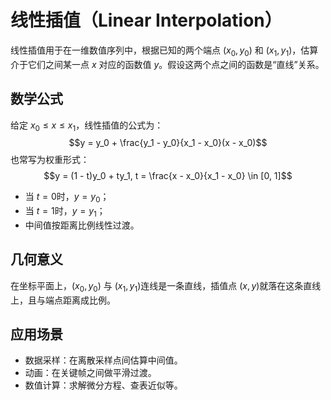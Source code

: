# 线性插值（Linear Interpolation）

线性插值用于在一维数值序列中，根据已知的两个端点 $(x_0,y_0)$ 和 $(x_1,y_1)$，估算介于它们之间某一点 $x$ 对应的函数值 $y$。假设这两个点之间的函数是“直线”关系。

## 数学公式

给定 $x_0 \le x \le x_1$，线性插值的公式为：
$$y = y_0 + \frac{y_1 - y_0}{x_1 - x_0}(x - x_0)$$
也常写为权重形式：
$$y = (1 - t)y_0 + ty_1, t = \frac{x - x_0}{x_1 - x_0} \in [0, 1]$$

- 当 $t = 0$时，$y = y_0$；
- 当 $t = 1$时，$y = y_1$；
- 中间值按距离比例线性过渡。

## 几何意义

在坐标平面上，$(x_0,y_0)$ 与 $(x_1, y_1)$连线是一条直线，插值点 $(x,y)$就落在这条直线上，且与端点距离成比例。

## 应用场景

- 数据采样：在离散采样点间估算中间值。
- 动画：在关键帧之间做平滑过渡。
- 数值计算：求解微分方程、查表近似等。
